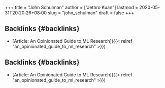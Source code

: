 +++
title = "John Schulman"
author = ["Jethro Kuan"]
lastmod = 2020-05-31T20:20:26+08:00
slug = "john_schulman"
draft = false
+++

## Backlinks {#backlinks}

- [Article: An Opinionated Guide to ML Research]({{< relref "an_opinionated_guide_to_ml_research" >}})

## Backlinks {#backlinks}

- [Article: An Opinionated Guide to ML Research]({{< relref "an_opinionated_guide_to_ml_research" >}})
